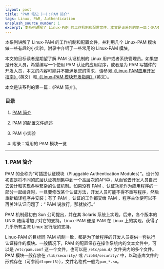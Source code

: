 ```yaml
---
layout: post
title: "PAM 笔记（一）：PAM 简介"
tags: Linux, PAM, Authentication
unsplash_source_number: 1
excerpt: 本系列讲解了 Linux-PAM 的工作机制和配置文件。本文是该系列的第一篇：《PAM 简介》。主要介绍了 “PAM 是什么”、“解决了什么问题”以及它在Linux系统中的存在形式。
---
```


本系列讲解了 Linux-PAM 的工作机制和配置文件，并利用几个 Linux-PAM 模块做一些有趣的小实验。附录中介绍了一些常用的 Linux-PAM 模块。

本文的目标读者是期望了解 PAM 认证机制的 Linux 用户或者系统管理员。如果您是开发人员，希望编写一个使用 PAM 认证的应用程序，或者是为 PAM 写插件的开发人员，本文的内容可能并不能满足您的需求，请参阅[《Linux-PAM应用开发指南》][1]（英文）和[《Linux-PAM 模块开发指南》][2]（英文）。

本文是该系列的第一篇：《PAM 简介》。

### 目录

1. [PAM 简介][3]

2. PAM 的配置文件综述

3. PAM 小实验

4. 附录：常用的 PAM 模块一览

---


### 1. PAM 简介

PAM 的全称为“可插拔认证模块（Pluggable Authentication Modules）”。设计的初衷是将不同的底层认证机制集中到一个高层次的API中，从而省去开发人员自己去设计和实现各种繁杂的认证机制。如果没有 PAM 、认证功能作为应用程序的一部分一起编译时，一旦要修改某个认证方法，开发人员可能不得不重写程序，然后重新编译程序并安装；有了 PAM ，认证的工作都交给 PAM ，程序主体便可以不再关注认证问题了：“ PAM 说放行，那就放行。”

PAM 机制最初由 Sun 公司提出，并在其 Solaris 系统上实现。后来，各个版本的 UNIX 陆续增加了对它的支持。Linux-PAM 便是 PAM 在 Linux 上的实现，获得了几乎所有主流 Linux 发行版的支持。

Linux-PAM 的目标同 PAM 机制一致，都是为了给程序的开发人员提供一套执行认证操作的模块。一般情况下，PAM 的配置保存在操作系统内的文本文件中，可以是 `/etc/pam.conf` 这一个文件，也可以是 `/etc/pam.d/` 文件夹内的多个文件。PAM 模块一般存放在 `/lib/security/` 或 `/lib64/security/` 中，以动态库文件的形式存在（可参阅`dlopen(3)`），文件名格式一般为`pam_*.so`。


  [1]: http://www.linux-pam.org/Linux-PAM-html/Linux-PAM_ADG.html
  [2]: http://www.linux-pam.org/Linux-PAM-html/Linux-PAM_MWG.html
  [3]: http://colinleefish.github.com/2016/03/01/pam-notebook-1.html
